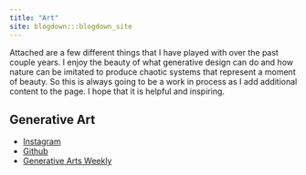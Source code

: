 ```yaml
---
title: "Art"
site: blogdown:::blogdown_site
---
```


Attached are a few different things that I have played with over the past couple years. I enjoy the beauty of what generative design can do and how nature can be imitated to produce chaotic systems that represent a moment of beauty. So this is always going to be a work in process as I add additional content to the page. I hope that it is helpful and inspiring. 

## Generative Art 
* [Instagram](https://www.instagram.com/generate.collective)
* [Github](http://github.com/cdr6934/processing_experiments)
* [Generative Arts Weekly](https://www.notion.so/cbayes/001-Generative-Arts-Weekly-354cb69ebcb54d67b3894a2ddfaf654c)
